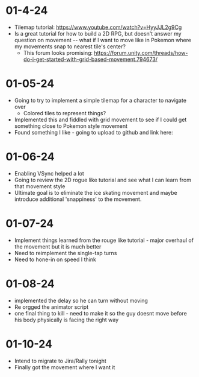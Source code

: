 
# 01-4-24
- Tilemap tutorial: https://www.youtube.com/watch?v=HyyJJL2g9Cg
- Is a great tutorial for how to build a 2D RPG, but doesn't answer my question on movement -- what if I want to move like in Pokemon where my movements snap to nearest tile's center?
	- This forum looks promising: https://forum.unity.com/threads/how-do-i-get-started-with-grid-based-movement.794673/

# 01-05-24
- Going to try to implement a simple tilemap for a character to navigate over
	- Colored tiles to represent things?
- Implemented this and fiddled with grid movement to see if I could get something close to Pokemon style movement
- Found something I like - going to upload to github and link here:
 

# 01-06-24
- Enabling VSync helped a lot 
- Going to review the 2D rogue like tutorial and see what I can learn from that movement style
- Ultimate goal is to eliminate the ice skating movement and maybe introduce additional 'snappiness' to the movement.

# 01-07-24
- Implement things learned from the rouge like tutorial - major overhaul of the movement but it is much better
- Need to reimplement the single-tap turns 
- Need to hone-in on speed I think

# 01-08-24
- implemented the delay so he can turn without moving
- Re orgged the animator script
- one final thing to kill - need to make it so the guy doesnt move before his body physically is facing the right way

# 01-10-24
- Intend to migrate to Jira/Rally tonight
- Finally got the movement where I want it 

